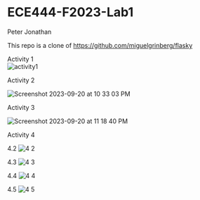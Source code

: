 # ECE444-F2023-Lab1
Peter Jonathan

This repo is a clone of
https://github.com/miguelgrinberg/flasky

Activity 1<br>
![activity1](https://github.com/Peteredwardj/ECE444-F2023-Lab1/assets/51882829/93e8dafe-d4c7-4e5a-bc6a-7fe1328c9bfc)

Activity 2<br>

![Screenshot 2023-09-20 at 10 33 03 PM](https://github.com/Peteredwardj/ECE444-F2023-Lab1/assets/51882829/90877ceb-5b33-4cf8-a7c9-7a5327907ab6)

Activity 3 <br>

![Screenshot 2023-09-20 at 11 18 40 PM](https://github.com/Peteredwardj/ECE444-F2023-Lab1/assets/51882829/68753146-6f7c-43b9-8b3f-0f403c94fb94)

Activity 4 <br>

4.2
![4 2](https://github.com/Peteredwardj/ECE444-F2023-Lab1/assets/51882829/769d291a-2b4c-43e2-8ff3-145a3f9a5e61)


4.3
![4 3](https://github.com/Peteredwardj/ECE444-F2023-Lab1/assets/51882829/fd6a7704-e819-4512-ad10-bbe64f4e304a)

4.4
![4 4](https://github.com/Peteredwardj/ECE444-F2023-Lab1/assets/51882829/cabc24ec-2322-4389-a531-c51c2ac43ef7)

4.5
![4 5](https://github.com/Peteredwardj/ECE444-F2023-Lab1/assets/51882829/2fca7caa-b24a-4fd8-a40a-978714f6e63c)


